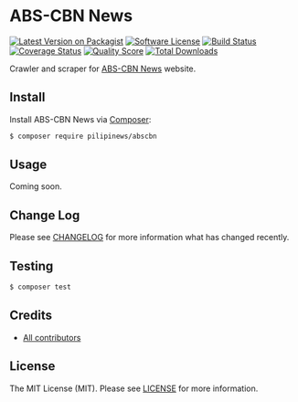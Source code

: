 # ABS-CBN News

[![Latest Version on Packagist][ico-version]][link-packagist]
[![Software License][ico-license]][link-license]
[![Build Status][ico-travis]][link-travis]
[![Coverage Status][ico-scrutinizer]][link-scrutinizer]
[![Quality Score][ico-code-quality]][link-code-quality]
[![Total Downloads][ico-downloads]][link-downloads]

Crawler and scraper for [ABS-CBN News](https://news.abs-cbn.com/) website.

## Install

Install ABS-CBN News via [Composer](https://getcomposer.org):

``` bash
$ composer require pilipinews/abscbn
```

## Usage

Coming soon.

## Change Log

Please see [CHANGELOG][link-changelog] for more information what has changed recently.

## Testing

``` bash
$ composer test
```

## Credits

- [All contributors][link-contributors]

## License

The MIT License (MIT). Please see [LICENSE][link-license] for more information.

[ico-version]: https://img.shields.io/packagist/v/pilipinews/abscbn.svg?style=flat-square
[ico-license]: https://img.shields.io/badge/license-MIT-brightgreen.svg?style=flat-square
[ico-travis]: https://img.shields.io/travis/pilipinews/abscbn/master.svg?style=flat-square
[ico-scrutinizer]: https://img.shields.io/scrutinizer/coverage/g/pilipinews/abscbn.svg?style=flat-square
[ico-code-quality]: https://img.shields.io/scrutinizer/g/pilipinews/abscbn.svg?style=flat-square
[ico-downloads]: https://img.shields.io/packagist/dt/pilipinews/abscbn.svg?style=flat-square

[link-changelog]: https://github.com/pilipinews/abscbn/blob/master/CHANGELOG.md
[link-code-quality]: https://scrutinizer-ci.com/g/pilipinews/abscbn
[link-contributors]: https://github.com/pilipinews/abscbn/contributors
[link-downloads]: https://packagist.org/packages/pilipinews/abscbn
[link-license]: https://github.com/pilipinews/abscbn/blob/master/LICENSE.md
[link-packagist]: https://packagist.org/packages/pilipinews/abscbn
[link-scrutinizer]: https://scrutinizer-ci.com/g/pilipinews/abscbn/code-structure
[link-travis]: https://travis-ci.org/pilipinews/abscbn